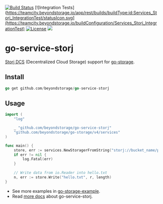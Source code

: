[![Build Status](https://github.com/beyondstorage/go-service-storj/workflows/Unit%20Test/badge.svg?branch=master)](https://github.com/beyondstorage/go-service-storj/actions?query=workflow%3A%22Unit+Test%22)
[![Integration Tests](https://teamcity.beyondstorage.io/app/rest/builds/buildType:id:Services_Storj_IntegrationTest/statusIcon.svg](https://teamcity.beyondstorage.io/buildConfiguration/Services_Storj_IntegrationTest)
[![License](https://img.shields.io/badge/license-apache%20v2-blue.svg)](https://github.com/Xuanwo/storage/blob/master/LICENSE)
[![](https://img.shields.io/matrix/beyondstorage@go-storage:matrix.org.svg?logo=matrix)](https://matrix.to/#/#beyondstorage@go-storage:matrix.org)

# go-service-storj

[Storj DCS] (Decentralized Cloud Storage) support for [go-storage].

[Storj DCS]: https://www.storj.io
[go-storage]: https://github.com/beyondstorage/go-storage

## Install

```go
go get github.com/beyondstorage/go-service-storj
```

## Usage

```go
import (
	"log"

	_ "github.com/beyondstorage/go-service-storj"
	"github.com/beyondstorage/go-storage/v4/services"
)

func main() {
	store, err := services.NewStoragerFromString("storj://bucket_name/path/to/workdir")
	if err != nil {
		log.Fatal(err)
	}
	
	// Write data from io.Reader into hello.txt
	n, err := store.Write("hello.txt", r, length)
}
```

- See more examples in [go-storage-example](https://github.com/beyondstorage/go-storage-example).
- Read [more docs](https://beyondstorage.io/docs/go-storage/services/storj) about go-service-storj.